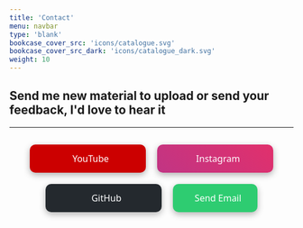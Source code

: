 ```yaml
---
title: 'Contact'
menu: navbar
type: 'blank'
bookcase_cover_src: 'icons/catalogue.svg'
bookcase_cover_src_dark: 'icons/catalogue_dark.svg'
weight: 10
---
```


## Send me new material to upload or send your feedback, I'd love to hear it
---

<div style="display: flex; justify-content: center; gap: 20px; margin-top: 30px; flex-wrap: wrap;">

  <a href="https://www.youtube.com/channel/UC-O1ZI3h_W9kFRK5ANMREOg" target="_blank" class="social-btn youtube">
    <i class="fa-brands fa-youtube"></i> YouTube
  </a>

  <a href="https://instagram.com/lucasgouveamusic" target="_blank" class="social-btn instagram">
    <i class="fa-brands fa-instagram"></i> Instagram
  </a>

  <a href="https://github.com/ltgouvea" target="_blank" class="social-btn github">
    <i class="fa-brands fa-github"></i> GitHub
  </a>

  <button class="social-btn email" onclick="sendEmail()">
    <i class="fa-regular fa-envelope"></i> Send Email
  </button>

</div>

<style>
  .social-btn {
    display: inline-flex;
    align-items: center;
    justify-content: center;
    gap: 10px;
    padding: 14px 28px;
    border: none;
    border-radius: 10px;
    font-family: 'Segoe UI', sans-serif;
    font-size: 16px;
    font-weight: 500;
    text-decoration: none;
    color: white;
    box-shadow: 0 4px 12px rgba(0, 0, 0, 0.3);
    transition: transform 0.2s ease, box-shadow 0.2s ease;
    min-width: 150px;
  }

  .social-btn:hover {
    transform: scale(1.05);
    box-shadow: 0 6px 20px rgba(255, 255, 255, 0.2);
  }

  .social-btn.youtube {
    background-color: #cc0000;
  }

  .social-btn.instagram {
    background: linear-gradient(45deg, #c13584, #e1306c);
  }

  .social-btn.github {
    background-color: #24292e;
  }

  .social-btn.email {
    background-color: #2ecc71;
  }
</style>

<script>
function sendEmail() {
  window.location.href = "mailto:k2.wav.contact@gmail.com";
}
</script>
